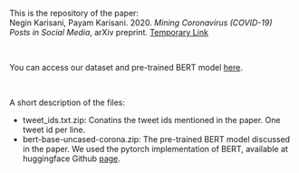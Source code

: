  This is the repository of the paper:<br/>
 Negin Karisani, Payam Karisani. 2020. *Mining Coronavirus (COVID-19) Posts in Social Media*, arXiv preprint. [Temporary Link](http://www.mathcs.emory.edu/~pkarisa/corona-pdf.pdf)

<br/>

You can access our dataset and pre-trained BERT model [here](https://drive.google.com/open?id=1XR9h73sD8gP9Iil53k_IvDH_aV7D00TI).

<br/>

A short description of the files: <br/>
- tweet_ids.txt.zip: Conatins the tweet ids mentioned in the paper. One tweet id per line.
- bert-base-uncased-corona.zip: The pre-trained BERT model discussed in the paper. We used the pytorch implementation of BERT, available at huggingface Github [page](https://github.com/huggingface/transformers).

